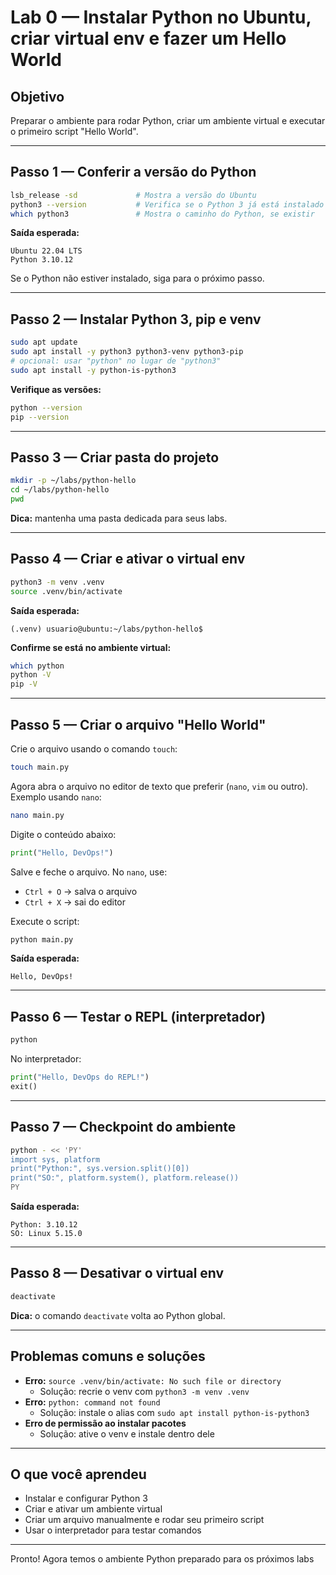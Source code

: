 # Lab 0 — Instalar Python no Ubuntu, criar virtual env e fazer um Hello World

## Objetivo
Preparar o ambiente para rodar Python, criar um ambiente virtual e executar o primeiro script "Hello World".

---

## Passo 1 — Conferir a versão do Python
```bash
lsb_release -sd             # Mostra a versão do Ubuntu
python3 --version           # Verifica se o Python 3 já está instalado
which python3               # Mostra o caminho do Python, se existir
```
**Saída esperada:**
```
Ubuntu 22.04 LTS
Python 3.10.12
```
Se o Python não estiver instalado, siga para o próximo passo.

---

## Passo 2 — Instalar Python 3, pip e venv
```bash
sudo apt update
sudo apt install -y python3 python3-venv python3-pip
# opcional: usar "python" no lugar de "python3"
sudo apt install -y python-is-python3
```
**Verifique as versões:**
```bash
python --version
pip --version
```

---

## Passo 3 — Criar pasta do projeto
```bash
mkdir -p ~/labs/python-hello
cd ~/labs/python-hello
pwd
```
**Dica:** mantenha uma pasta dedicada para seus labs.

---

## Passo 4 — Criar e ativar o virtual env
```bash
python3 -m venv .venv
source .venv/bin/activate
```
**Saída esperada:**
```
(.venv) usuario@ubuntu:~/labs/python-hello$
```
**Confirme se está no ambiente virtual:**
```bash
which python
python -V
pip -V
```

---

## Passo 5 — Criar o arquivo "Hello World"
Crie o arquivo usando o comando `touch`:
```bash
touch main.py
```
Agora abra o arquivo no editor de texto que preferir (`nano`, `vim` ou outro). Exemplo usando `nano`:
```bash
nano main.py
```
Digite o conteúdo abaixo:
```python
print("Hello, DevOps!")
```
Salve e feche o arquivo. No `nano`, use:
- `Ctrl + O` → salva o arquivo
- `Ctrl + X` → sai do editor

Execute o script:
```bash
python main.py
```
**Saída esperada:**
```
Hello, DevOps!
```

---

## Passo 6 — Testar o REPL (interpretador)
```bash
python
```
No interpretador:
```python
print("Hello, DevOps do REPL!")
exit()
```

---

## Passo 7 — Checkpoint do ambiente
```bash
python - << 'PY'
import sys, platform
print("Python:", sys.version.split()[0])
print("SO:", platform.system(), platform.release())
PY
```
**Saída esperada:**
```
Python: 3.10.12
SO: Linux 5.15.0
```

---

## Passo 8 — Desativar o virtual env
```bash
deactivate
```
**Dica:** o comando `deactivate` volta ao Python global.

---

## Problemas comuns e soluções
- **Erro:** `source .venv/bin/activate: No such file or directory`
  - Solução: recrie o venv com `python3 -m venv .venv`
- **Erro:** `python: command not found`
  - Solução: instale o alias com `sudo apt install python-is-python3`
- **Erro de permissão ao instalar pacotes**
  - Solução: ative o venv e instale dentro dele

---

## O que você aprendeu
- Instalar e configurar Python 3
- Criar e ativar um ambiente virtual
- Criar um arquivo manualmente e rodar seu primeiro script
- Usar o interpretador para testar comandos

---

Pronto! Agora temos o ambiente Python preparado para os próximos labs
